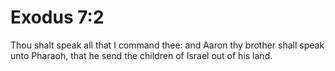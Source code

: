 # Exodus 7:2

Thou shalt speak all that I command thee: and Aaron thy brother shall speak unto Pharaoh, that he send the children of Israel out of his land.